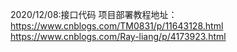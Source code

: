 2020/12/08:接口代码
项目部署教程地址：
https://www.cnblogs.com/TM0831/p/11643128.html
https://www.cnblogs.com/Ray-liang/p/4173923.html